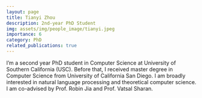 ```yaml
---
layout: page
title: Tianyi Zhou
description: 2nd-year PhD Student
img: assets/img/people_image/tianyi.jpeg
importance: 6
category: PhD
related_publications: true
---
```



I’m a second year PhD student in Computer Science at University of Southern California (USC). Before that, I received master degree in Computer Science from University of California San Diego. I am broadly interested in natural language processing and theoretical computer science. I am co-advised by Prof. Robin Jia and Prof. Vatsal Sharan.